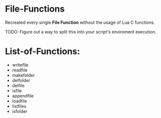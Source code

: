 # File-Functions

Recreated every single **File Function** without the usage of Lua C functions.

TODO: Figure out a way to split this into your script's enviroment execution.
# List-of-Functions:

- writefile
- readfile
- makefolder
- delfolder
- delfile
- isfile
- appendfile
- loadfile
- listfiles
- isfolder
